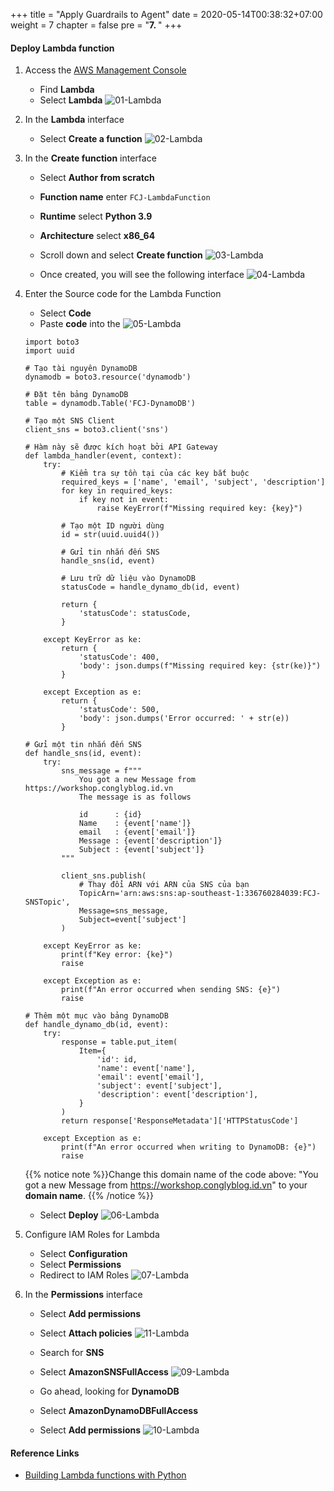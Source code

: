 +++
title = "Apply Guardrails to Agent"
date = 2020-05-14T00:38:32+07:00
weight = 7
chapter = false
pre = "<b>7. </b>"
+++

#### Deploy Lambda function

1. Access the
   [AWS Management Console](https://aws.amazon.com/vi/free/?gclid=CjwKCAjw_ZC2BhAQEiwAXSgClvWbbk-Y8aK5QEAweAN7K8tLmdmvIiZuLvrcXaHfX9HrfLJlZr3U2xoC6y4QAvD_BwE&trk=c4f45c53-585c-4b31-8fbf-d39fbcdc603a&sc_channel=ps&ef_id=CjwKCAjw_ZC2BhAQEiwAXSgClvWbbk-Y8aK5QEAweAN7K8tLmdmvIiZuLvrcXaHfX9HrfLJlZr3U2xoC6y4QAvD_BwE:G:s&s_kwcid=AL!4422!3!637354294239!e!!g!!aws!19043613274!143453611386&all-free-tier.sort-by=item.additionalFields.SortRank&all-free-tier.sort-order=asc&awsf.Free%20Tier%20Types=*all&awsf.Free%20Tier%20Categories=*all)

   - Find **Lambda**
   - Select **Lambda**
     ![01-Lambda](/images/8/8-lambda-01.png?width=90pc)

2. In the **Lambda** interface

   - Select **Create a function**
     ![02-Lambda](/images/8/8-lambda-02.png?width=90pc)

3. In the **Create function** interface

   - Select **Author from scratch**
   - **Function name** enter `FCJ-LambdaFunction`
   - **Runtime** select **Python 3.9**
   - **Architecture** select **x86_64**
   - Scroll down and select **Create function**
     ![03-Lambda](/images/8/8-lambda-03.png?width=90pc)

   - Once created, you will see the following interface
     ![04-Lambda](/images/8/8-lambda-04.png?width=90pc)

4. Enter the Source code for the Lambda Function

   - Select **Code**
   - Paste **code** into the
     ![05-Lambda](/images/8/8-lambda-05.png?width=90pc)

   ```import json  # Đảm bảo đã import json
   import boto3
   import uuid

   # Tạo tài nguyên DynamoDB
   dynamodb = boto3.resource('dynamodb')

   # Đặt tên bảng DynamoDB
   table = dynamodb.Table('FCJ-DynamoDB')

   # Tạo một SNS Client
   client_sns = boto3.client('sns')

   # Hàm này sẽ được kích hoạt bởi API Gateway
   def lambda_handler(event, context):
       try:
           # Kiểm tra sự tồn tại của các key bắt buộc
           required_keys = ['name', 'email', 'subject', 'description']
           for key in required_keys:
               if key not in event:
                   raise KeyError(f"Missing required key: {key}")

           # Tạo một ID người dùng
           id = str(uuid.uuid4())

           # Gửi tin nhắn đến SNS
           handle_sns(id, event)

           # Lưu trữ dữ liệu vào DynamoDB
           statusCode = handle_dynamo_db(id, event)

           return {
               'statusCode': statusCode,
           }

       except KeyError as ke:
           return {
               'statusCode': 400,
               'body': json.dumps(f"Missing required key: {str(ke)}")
           }

       except Exception as e:
           return {
               'statusCode': 500,
               'body': json.dumps('Error occurred: ' + str(e))
           }

   # Gửi một tin nhắn đến SNS
   def handle_sns(id, event):
       try:
           sns_message = f"""
               You got a new Message from https://workshop.conglyblog.id.vn
               The message is as follows

               id      : {id}
               Name    : {event['name']}
               email   : {event['email']}
               Message : {event['description']}
               Subject : {event['subject']}
           """

           client_sns.publish(
               # Thay đổi ARN với ARN của SNS của bạn
               TopicArn='arn:aws:sns:ap-southeast-1:336760284039:FCJ-SNSTopic',
               Message=sns_message,
               Subject=event['subject']
           )

       except KeyError as ke:
           print(f"Key error: {ke}")
           raise

       except Exception as e:
           print(f"An error occurred when sending SNS: {e}")
           raise

   # Thêm một mục vào bảng DynamoDB
   def handle_dynamo_db(id, event):
       try:
           response = table.put_item(
               Item={
                   'id': id,
                   'name': event['name'],
                   'email': event['email'],
                   'subject': event['subject'],
                   'description': event['description'],
               }
           )
           return response['ResponseMetadata']['HTTPStatusCode']

       except Exception as e:
           print(f"An error occurred when writing to DynamoDB: {e}")
           raise
   ```

   {{% notice note %}}Change this domain name of the code above: "You got a new Message from https://workshop.conglyblog.id.vn" to your **domain name**.
   {{% /notice %}}

   - Select **Deploy**
     ![06-Lambda](/images/8/8-lambda-06.png?width=90pc)

5. Configure IAM Roles for Lambda

   - Select **Configuration**
   - Select **Permissions**
   - Redirect to IAM Roles
     ![07-Lambda](/images/8/8-lambda-07.png?width=90pc)

6. In the **Permissions** interface

   - Select **Add permissions**
   - Select **Attach policies**
     ![11-Lambda](/images/8/8-lambda-11.png?width=90pc)

   - Search for **SNS**
   - Select **AmazonSNSFullAccess**
     ![09-Lambda](/images/8/8-lambda-09.png?width=90pc)

   - Go ahead, looking for **DynamoDB**
   - Select **AmazonDynamoDBFullAccess**
   - Select **Add permissions**
     ![10-Lambda](/images/8/8-lambda-10.png?width=90pc)

#### Reference Links

- [Building Lambda functions with Python](https://docs.aws.amazon.com/lambda/latest/dg/lambda-python.html)
